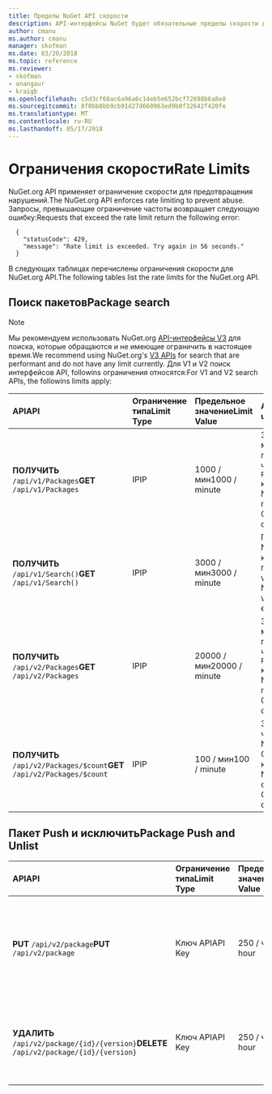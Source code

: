```yaml
---
title: Пределы NuGet API скорости
description: API-интерфейсы NuGet будет обязательные пределы скорости для предотвращения нарушений.
author: cmanu
ms.author: cmanu
manager: skofman
ms.date: 03/20/2018
ms.topic: reference
ms.reviewer:
- skofman
- anangaur
- kraigb
ms.openlocfilehash: c5d3cf68ac6a96a6c14eb5e652bcf72698b6a8e8
ms.sourcegitcommit: 8f0bb8bb9cb91d27d660963ed9b0f32642f420fe
ms.translationtype: MT
ms.contentlocale: ru-RU
ms.lasthandoff: 05/17/2018
---
```

# <a name="rate-limits"></a><span data-ttu-id="ffbfe-103">Ограничения скорости</span><span class="sxs-lookup"><span data-stu-id="ffbfe-103">Rate Limits</span></span>

<span data-ttu-id="ffbfe-104">NuGet.org API применяет ограничение скорости для предотвращения нарушений.</span><span class="sxs-lookup"><span data-stu-id="ffbfe-104">The NuGet.org API enforces rate limiting to prevent abuse.</span></span> <span data-ttu-id="ffbfe-105">Запросы, превышающие ограничение частоты возвращает следующую ошибку:</span><span class="sxs-lookup"><span data-stu-id="ffbfe-105">Requests that exceed the rate limit return the following error:</span></span> 

  ~~~
    {
      "statusCode": 429,
      "message": "Rate limit is exceeded. Try again in 56 seconds."
    }
  ~~~

<span data-ttu-id="ffbfe-106">В следующих таблицах перечислены ограничения скорости для NuGet.org API.</span><span class="sxs-lookup"><span data-stu-id="ffbfe-106">The following tables list the rate limits for the NuGet.org API.</span></span>

## <a name="package-search"></a><span data-ttu-id="ffbfe-107">Поиск пакетов</span><span class="sxs-lookup"><span data-stu-id="ffbfe-107">Package search</span></span>

> [!Note]
> <span data-ttu-id="ffbfe-108">Мы рекомендуем использовать NuGet.org [API-интерфейсы V3](https://docs.microsoft.com/nuget/api/search-query-service-resource) для поиска, которые обращаются и не имеющие ограничить в настоящее время.</span><span class="sxs-lookup"><span data-stu-id="ffbfe-108">We recommend using NuGet.org's [V3 APIs](https://docs.microsoft.com/nuget/api/search-query-service-resource) for search that are performant and do not have any limit currently.</span></span> <span data-ttu-id="ffbfe-109">Для V1 и V2 поиск интерфейсов API, followins ограничения относятся:</span><span class="sxs-lookup"><span data-stu-id="ffbfe-109">For V1 and V2 search APIs, the followins limits apply:</span></span>


| <span data-ttu-id="ffbfe-110">API</span><span class="sxs-lookup"><span data-stu-id="ffbfe-110">API</span></span> | <span data-ttu-id="ffbfe-111">Ограничение типа</span><span class="sxs-lookup"><span data-stu-id="ffbfe-111">Limit Type</span></span> | <span data-ttu-id="ffbfe-112">Предельное значение</span><span class="sxs-lookup"><span data-stu-id="ffbfe-112">Limit Value</span></span> | <span data-ttu-id="ffbfe-113">API usecase</span><span class="sxs-lookup"><span data-stu-id="ffbfe-113">API usecase</span></span> |
|:---|:---|:---|:---|
<span data-ttu-id="ffbfe-114">**ПОЛУЧИТЬ** `/api/v1/Packages`</span><span class="sxs-lookup"><span data-stu-id="ffbfe-114">**GET** `/api/v1/Packages`</span></span> | <span data-ttu-id="ffbfe-115">IP</span><span class="sxs-lookup"><span data-stu-id="ffbfe-115">IP</span></span> | <span data-ttu-id="ffbfe-116">1000 / мин</span><span class="sxs-lookup"><span data-stu-id="ffbfe-116">1000 / minute</span></span> | <span data-ttu-id="ffbfe-117">Запросить метаданные пакета NuGet через v1 OData `Packages` коллекции</span><span class="sxs-lookup"><span data-stu-id="ffbfe-117">Query NuGet package metadata via v1 OData `Packages` collection</span></span> |
<span data-ttu-id="ffbfe-118">**ПОЛУЧИТЬ** `/api/v1/Search()`</span><span class="sxs-lookup"><span data-stu-id="ffbfe-118">**GET** `/api/v1/Search()`</span></span> | <span data-ttu-id="ffbfe-119">IP</span><span class="sxs-lookup"><span data-stu-id="ffbfe-119">IP</span></span> | <span data-ttu-id="ffbfe-120">3000 / мин</span><span class="sxs-lookup"><span data-stu-id="ffbfe-120">3000 / minute</span></span> | <span data-ttu-id="ffbfe-121">Поиск пакетов NuGet через конечную точку поиска v1</span><span class="sxs-lookup"><span data-stu-id="ffbfe-121">Search for NuGet packages via v1 Search endpoint</span></span> | 
<span data-ttu-id="ffbfe-122">**ПОЛУЧИТЬ** `/api/v2/Packages`</span><span class="sxs-lookup"><span data-stu-id="ffbfe-122">**GET** `/api/v2/Packages`</span></span> | <span data-ttu-id="ffbfe-123">IP</span><span class="sxs-lookup"><span data-stu-id="ffbfe-123">IP</span></span> | <span data-ttu-id="ffbfe-124">20000 / мин</span><span class="sxs-lookup"><span data-stu-id="ffbfe-124">20000 / minute</span></span> | <span data-ttu-id="ffbfe-125">Запросить метаданные пакета NuGet через v2 OData `Packages` коллекции</span><span class="sxs-lookup"><span data-stu-id="ffbfe-125">Query NuGet package metadata via v2 OData `Packages` collection</span></span> | 
<span data-ttu-id="ffbfe-126">**ПОЛУЧИТЬ** `/api/v2/Packages/$count`</span><span class="sxs-lookup"><span data-stu-id="ffbfe-126">**GET** `/api/v2/Packages/$count`</span></span> | <span data-ttu-id="ffbfe-127">IP</span><span class="sxs-lookup"><span data-stu-id="ffbfe-127">IP</span></span> | <span data-ttu-id="ffbfe-128">100 / мин</span><span class="sxs-lookup"><span data-stu-id="ffbfe-128">100 / minute</span></span> | <span data-ttu-id="ffbfe-129">Запросить число пакета NuGet через v2 OData `Packages` коллекции</span><span class="sxs-lookup"><span data-stu-id="ffbfe-129">Query NuGet package count via v2 OData `Packages` collection</span></span> | 

## <a name="package-push-and-unlist"></a><span data-ttu-id="ffbfe-130">Пакет Push и исключить</span><span class="sxs-lookup"><span data-stu-id="ffbfe-130">Package Push and Unlist</span></span>

| <span data-ttu-id="ffbfe-131">API</span><span class="sxs-lookup"><span data-stu-id="ffbfe-131">API</span></span> | <span data-ttu-id="ffbfe-132">Ограничение типа</span><span class="sxs-lookup"><span data-stu-id="ffbfe-132">Limit Type</span></span> | <span data-ttu-id="ffbfe-133">Предельное значение</span><span class="sxs-lookup"><span data-stu-id="ffbfe-133">Limit Value</span></span> | <span data-ttu-id="ffbfe-134">API usecase</span><span class="sxs-lookup"><span data-stu-id="ffbfe-134">API usecase</span></span> | 
|:---|:---|:---|:--- |
<span data-ttu-id="ffbfe-135">**PUT** `/api/v2/package`</span><span class="sxs-lookup"><span data-stu-id="ffbfe-135">**PUT** `/api/v2/package`</span></span> | <span data-ttu-id="ffbfe-136">Ключ API</span><span class="sxs-lookup"><span data-stu-id="ffbfe-136">API Key</span></span> | <span data-ttu-id="ffbfe-137">250 / час</span><span class="sxs-lookup"><span data-stu-id="ffbfe-137">250 / hour</span></span> | <span data-ttu-id="ffbfe-138">Отправьте новый пакет NuGet (версия) через конечную точку принудительной v2</span><span class="sxs-lookup"><span data-stu-id="ffbfe-138">Upload a new NuGet package (version) via v2 push endpoint</span></span> 
<span data-ttu-id="ffbfe-139">**УДАЛИТЬ** `/api/v2/package/{id}/{version}`</span><span class="sxs-lookup"><span data-stu-id="ffbfe-139">**DELETE** `/api/v2/package/{id}/{version}`</span></span> | <span data-ttu-id="ffbfe-140">Ключ API</span><span class="sxs-lookup"><span data-stu-id="ffbfe-140">API Key</span></span> | <span data-ttu-id="ffbfe-141">250 / час</span><span class="sxs-lookup"><span data-stu-id="ffbfe-141">250 / hour</span></span> | <span data-ttu-id="ffbfe-142">Исключить пакет NuGet (версия) через конечную точку v2</span><span class="sxs-lookup"><span data-stu-id="ffbfe-142">Unlist a NuGet package (version) via v2 endpoint</span></span> 
